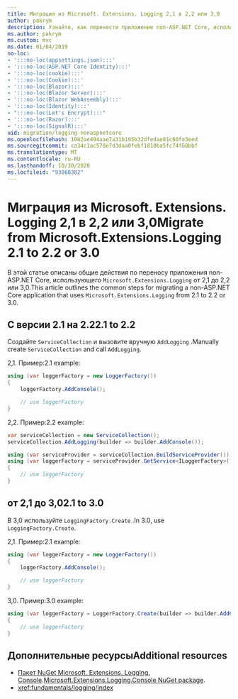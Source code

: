 ```yaml
---
title: Миграция из Microsoft. Extensions. Logging 2,1 в 2,2 или 3,0
author: pakrym
description: Узнайте, как перенести приложение non-ASP.NET Core, использующее Microsoft. Extensions. Logging от 2,1 до 2,2 или 3,0.
ms.author: pakrym
ms.custom: mvc
ms.date: 01/04/2019
no-loc:
- ':::no-loc(appsettings.json):::'
- ':::no-loc(ASP.NET Core Identity):::'
- ':::no-loc(cookie):::'
- ':::no-loc(Cookie):::'
- ':::no-loc(Blazor):::'
- ':::no-loc(Blazor Server):::'
- ':::no-loc(Blazor WebAssembly):::'
- ':::no-loc(Identity):::'
- ":::no-loc(Let's Encrypt):::"
- ':::no-loc(Razor):::'
- ':::no-loc(SignalR):::'
uid: migration/logging-nonaspnetcore
ms.openlocfilehash: 1082ae494aae7a31b195b32dfedae81c60fe3eed
ms.sourcegitcommit: ca34c1ac578e7d3daa0febf1810ba5fc74f60bbf
ms.translationtype: MT
ms.contentlocale: ru-RU
ms.lasthandoff: 10/30/2020
ms.locfileid: "93060382"
---
```

# <a name="migrate-from-microsoftextensionslogging-21-to-22-or-30"></a><span data-ttu-id="86456-103">Миграция из Microsoft. Extensions. Logging 2,1 в 2,2 или 3,0</span><span class="sxs-lookup"><span data-stu-id="86456-103">Migrate from Microsoft.Extensions.Logging 2.1 to 2.2 or 3.0</span></span>

<span data-ttu-id="86456-104">В этой статье описаны общие действия по переносу приложения non-ASP.NET Core, использующего `Microsoft.Extensions.Logging` от 2,1 до 2,2 или 3,0.</span><span class="sxs-lookup"><span data-stu-id="86456-104">This article outlines the common steps for migrating a non-ASP.NET Core application that uses `Microsoft.Extensions.Logging` from 2.1 to 2.2 or 3.0.</span></span>

## <a name="21-to-22"></a><span data-ttu-id="86456-105">С версии 2.1 на 2.2</span><span class="sxs-lookup"><span data-stu-id="86456-105">2.1 to 2.2</span></span>

<span data-ttu-id="86456-106">Создайте `ServiceCollection` и вызовите вручную `AddLogging` .</span><span class="sxs-lookup"><span data-stu-id="86456-106">Manually create `ServiceCollection` and call `AddLogging`.</span></span>

<span data-ttu-id="86456-107">2,1. Пример:</span><span class="sxs-lookup"><span data-stu-id="86456-107">2.1 example:</span></span>

```csharp
using (var loggerFactory = new LoggerFactory())
{
    loggerFactory.AddConsole();

    // use loggerFactory
}
```

<span data-ttu-id="86456-108">2,2. Пример:</span><span class="sxs-lookup"><span data-stu-id="86456-108">2.2 example:</span></span>

```csharp
var serviceCollection = new ServiceCollection();
serviceCollection.AddLogging(builder => builder.AddConsole());

using (var serviceProvider = serviceCollection.BuildServiceProvider())
using (var loggerFactory = serviceProvider.GetService<ILoggerFactory>())
{
    // use loggerFactory
}
```

## <a name="21-to-30"></a><span data-ttu-id="86456-109">от 2,1 до 3,0</span><span class="sxs-lookup"><span data-stu-id="86456-109">2.1 to 3.0</span></span>

<span data-ttu-id="86456-110">В 3,0 используйте `LoggingFactory.Create` .</span><span class="sxs-lookup"><span data-stu-id="86456-110">In 3.0, use `LoggingFactory.Create`.</span></span>

<span data-ttu-id="86456-111">2,1. Пример:</span><span class="sxs-lookup"><span data-stu-id="86456-111">2.1 example:</span></span>

```csharp
using (var loggerFactory = new LoggerFactory())
{
    loggerFactory.AddConsole();

    // use loggerFactory
}
```

<span data-ttu-id="86456-112">3,0. Пример:</span><span class="sxs-lookup"><span data-stu-id="86456-112">3.0 example:</span></span>

```csharp
using (var loggerFactory = LoggerFactory.Create(builder => builder.AddConsole()))
{
    // use loggerFactory
}
```

## <a name="additional-resources"></a><span data-ttu-id="86456-113">Дополнительные ресурсы</span><span class="sxs-lookup"><span data-stu-id="86456-113">Additional resources</span></span>

* <span data-ttu-id="86456-114">[Пакет NuGet Microsoft. Extensions. Logging. Console](https://www.nuget.org/packages/Microsoft.Extensions.Logging.Console/).</span><span class="sxs-lookup"><span data-stu-id="86456-114">[Microsoft.Extensions.Logging.Console NuGet package](https://www.nuget.org/packages/Microsoft.Extensions.Logging.Console/).</span></span>
* <xref:fundamentals/logging/index>
